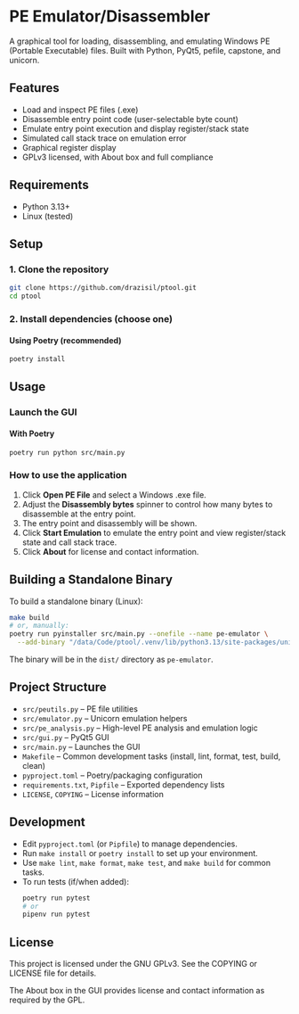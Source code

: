 <!--
SPDX-License-Identifier: GPL-3.0-or-later
Copyright (C) 2025 Molly Draven
This file is part of the PE Emulator/Disassembler project, licensed under GPLv3.
See LICENSE file for details.
-->

# PE Emulator/Disassembler

A graphical tool for loading, disassembling, and emulating Windows PE (Portable Executable) files. Built with Python, PyQt5, pefile, capstone, and unicorn.

## Features
- Load and inspect PE files (.exe)
- Disassemble entry point code (user-selectable byte count)
- Emulate entry point execution and display register/stack state
- Simulated call stack trace on emulation error
- Graphical register display
- GPLv3 licensed, with About box and full compliance

## Requirements
- Python 3.13+
- Linux (tested)

## Setup

### 1. Clone the repository
```zsh
git clone https://github.com/drazisil/ptool.git
cd ptool
```

### 2. Install dependencies (choose one)
#### Using Poetry (recommended)
```zsh
poetry install
```

## Usage

### Launch the GUI
#### With Poetry
```zsh
poetry run python src/main.py
```

### How to use the application
1. Click **Open PE File** and select a Windows .exe file.
2. Adjust the **Disassembly bytes** spinner to control how many bytes to disassemble at the entry point.
3. The entry point and disassembly will be shown.
4. Click **Start Emulation** to emulate the entry point and view register/stack state and call stack trace.
5. Click **About** for license and contact information.

## Building a Standalone Binary

To build a standalone binary (Linux):
```zsh
make build
# or, manually:
poetry run pyinstaller src/main.py --onefile --name pe-emulator \
  --add-binary "/data/Code/ptool/.venv/lib/python3.13/site-packages/unicorn/lib/libunicorn.so.2:."
```
The binary will be in the `dist/` directory as `pe-emulator`.

## Project Structure

- `src/peutils.py` – PE file utilities
- `src/emulator.py` – Unicorn emulation helpers
- `src/pe_analysis.py` – High-level PE analysis and emulation logic
- `src/gui.py` – PyQt5 GUI
- `src/main.py` – Launches the GUI
- `Makefile` – Common development tasks (install, lint, format, test, build, clean)
- `pyproject.toml` – Poetry/packaging configuration
- `requirements.txt`, `Pipfile` – Exported dependency lists
- `LICENSE`, `COPYING` – License information

## Development

- Edit `pyproject.toml` (or `Pipfile`) to manage dependencies.
- Run `make install` or `poetry install` to set up your environment.
- Use `make lint`, `make format`, `make test`, and `make build` for common tasks.
- To run tests (if/when added):
  ```zsh
  poetry run pytest
  # or
  pipenv run pytest
  ```

## License
This project is licensed under the GNU GPLv3. See the COPYING or LICENSE file for details.

The About box in the GUI provides license and contact information as required by the GPL.
